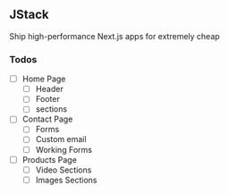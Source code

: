 ## JStack

Ship high-performance Next.js apps for extremely cheap

### Todos
- [ ] Home Page
  - [ ] Header
  - [ ] Footer
  - [ ] sections
- [ ] Contact Page
   - [ ] Forms
   - [ ] Custom email
   - [ ] Working Forms
- [ ] Products Page
  - [ ] Video Sections
  - [ ] Images Sections